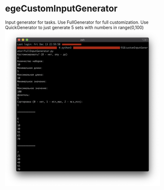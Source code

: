 # egeCustomInputGenerator
Input generator for tasks. Use FullGenerator for full customization. Use QuickGenerator to just generate 5 sets with numbers in range(0,100)
![ScreenShot](https://github.com/TemaSysoev/egeCustomInputGenerator/blob/master/ScreenShot.png)
